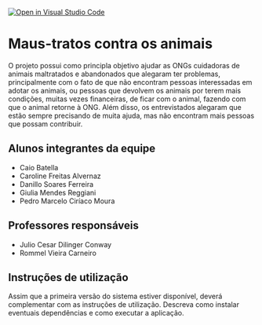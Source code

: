 [![Open in Visual Studio Code](https://classroom.github.com/assets/open-in-vscode-c66648af7eb3fe8bc4f294546bfd86ef473780cde1dea487d3c4ff354943c9ae.svg)](https://classroom.github.com/online_ide?assignment_repo_id=7598810&assignment_repo_type=AssignmentRepo)
# Maus-tratos contra os animais
O projeto possui como principla objetivo ajudar as ONGs cuidadoras de animais maltratados e abandonados que alegaram ter problemas, principalmente com o fato de que não encontram pessoas interessadas em adotar os animais, ou pessoas que devolvem os animais por terem mais condições, muitas vezes financeiras, de ficar com o animal, fazendo com que o animal retorne à ONG. Além disso, os entrevistados alegaram que estão sempre precisando de muita ajuda, mas não encontram mais pessoas que possam contribuir.

## Alunos integrantes da equipe

 - Caio Batella
 - Caroline Freitas Alvernaz
 - Danillo Soares Ferreira
 - Giulia Mendes Reggiani
 - Pedro Marcelo Ciríaco Moura

## Professores responsáveis

* Julio Cesar Dilinger Conway
* Rommel Vieira Carneiro

## Instruções de utilização

Assim que a primeira versão do sistema estiver disponível, deverá complementar com as instruções de utilização. Descreva como instalar eventuais dependências e como executar a aplicação.
